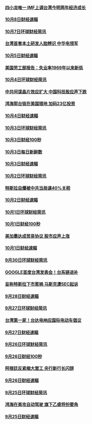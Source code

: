 #### [四小龙唯一 IMF上调台湾今明两年经济成长](../pages/news208/a1394649.md?t=10091531?t=10091232) 

#### [10月8日财经速瞄](../pages/news208/a1394582.md?t=10091531?t=10091232) 

#### [10月7日环球财经简讯](../pages/news208/a1394527.md?t=10091531?t=10091232) 

#### [台湾首套本土研发人脸辨识 中华电领军](../pages/news208/a1394509.md?t=10091531?t=10091232) 

#### [10月5日财经速瞄](../pages/news208/a1394260.md?t=10091531?t=10091232) 

#### [美国劳工部报告：失业率1969年以来新低](../pages/news208/a1394221.md?t=10091531?t=10091232) 

#### [10月4日环球财经简讯](../pages/news208/a1394211.md?t=10091531?t=10091232) 

#### [中共间谍晶片效应扩大 中国科技股应声下跌](../pages/news208/a1394210.md?t=10091531?t=10091232) 

#### [鸿海郭台铭在美国猎地 加码23亿投资](../pages/news208/a1394184.md?t=10091531?t=10091232) 

#### [10月4日财经速瞄](../pages/news208/a1394104.md?t=10091531?t=10091232) 

#### [10月3日环球财经简讯](../pages/news208/a1394057.md?t=10091531?t=10091232) 

#### [10月3日财经100秒](../pages/news208/a1394034.md?t=10091531?t=10091232) 

#### [10月3日每日新鲜数](../pages/news208/a1393967.md?t=10091531?t=10091232) 

#### [10月3日财经速瞄](../pages/news208/a1393964.md?t=10091531?t=10091232) 

#### [10月2日环球财经简讯](../pages/news208/a1393924.md?t=10091531?t=10091232) 

#### [特斯拉自爆被中共当局课40%关税](../pages/news208/a1393910.md?t=10091531?t=10091232) 

#### [10月2日财经速瞄](../pages/news208/a1393834.md?t=10091531?t=10091232) 

#### [10月1日环球财经简讯](../pages/news208/a1393775.md?t=10091531?t=10091232) 

#### [10月1日财经100秒](../pages/news208/a1393754.md?t=10091531?t=10091232) 

#### [美加墨达成贸易协议 股市应声上涨](../pages/news208/a1393738.md?t=10091531?t=10091232) 

#### [10月1日财经速瞄](../pages/news208/a1393681.md?t=10091531?t=10091232) 

#### [9月30日环球财经简讯](../pages/news208/a1393638.md?t=10091531?t=10091232) 

#### [GOOGLE首度台湾发表会！台系链进补](../pages/news208/a1393612.md?t=10091531?t=10091232) 

#### [妄称特斯拉下市惹祸 马斯克遭SEC起诉](../pages/news208/a1393392.md?t=10091531?t=10091232) 

#### [9月28日财经速瞄](../pages/news208/a1393394.md?t=10091531?t=10091232) 

#### [9月27日环球财经简讯](../pages/news208/a1393337.md?t=10091531?t=10091232) 

#### [台湾第一家！台达电响应国际电动车倡议](../pages/news208/a1393319.md?t=10091531?t=10091232) 

#### [9月27日财经速瞄](../pages/news208/a1393242.md?t=10091531?t=10091232) 

#### [9月26日环球财经简讯](../pages/news208/a1393188.md?t=10091531?t=10091232) 

#### [9月26日财经100秒](../pages/news208/a1393159.md?t=10091531?t=10091232) 

#### [阿根廷反紧缩大罢工 央行新行长闪辞](../pages/news208/a1393091.md?t=10091531?t=10091232) 

#### [9月26日财经速瞄](../pages/news208/a1393087.md?t=10091531?t=10091232) 

#### [9月25日环球财经简讯](../pages/news208/a1393038.md?t=10091531?t=10091232) 

#### [鸿海在美攻自动驾驶 旗下乙盛将扮要角](../pages/news208/a1393021.md?t=10091531?t=10091232) 

#### [9月25日财经速瞄](../pages/news208/a1392936.md?t=10091531?t=10091232) 

